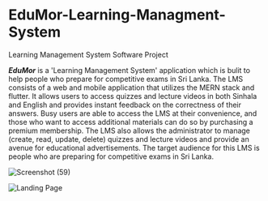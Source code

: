 # EduMor-Learning-Managment-System
Learning Management System Software Project

***EduMor*** is a 'Learning Management System' application which is bulit to help people who prepare for competitive exams  in 
Sri Lanka. The LMS consists of a web and mobile 
application that utilizes the MERN stack and flutter. It allows users to access 
quizzes and lecture videos in both Sinhala and English and provides instant 
feedback on the correctness of their answers. Busy users are able to access the 
LMS at their convenience, and those who want to access additional materials can do 
so by purchasing a premium membership. The LMS also allows the administrator 
to manage (create, read, update, delete) quizzes and lecture videos and provide an 
avenue for educational advertisements. The target audience for this LMS is people 
who are preparing for competitive exams in Sri Lanka.


![Screenshot (59)](https://user-images.githubusercontent.com/91510606/222884440-869621b7-ce43-4799-9176-341cf9c85b1c.png)

![Landing Page](https://user-images.githubusercontent.com/91510606/210495469-979bb3b0-1aec-49cd-90e7-2e25add8b2d0.png)
